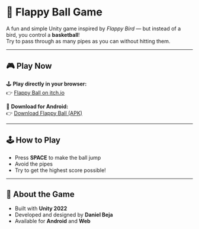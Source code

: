 # 🏀 Flappy Ball Game

A fun and simple Unity game inspired by *Flappy Bird* — but instead of a bird, you control a **basketball**!  
Try to pass through as many pipes as you can without hitting them.

---

## 🎮 Play Now

🕹️ **Play directly in your browser:**  
👉 [Flappy Ball on itch.io](https://danielbeja10.itch.io/flappy-ball)

📱 **Download for Android:**  
👉 [Download Flappy Ball (APK)](https://drive.google.com/file/d/10H7Rbvhx_-ApEi0-o23ZCzlGEpvVxz-k/view?usp=sharing)

---

## 🕹️ How to Play
- Press **SPACE** to make the ball jump  
- Avoid the pipes  
- Try to get the highest score possible!  

---

## 🧩 About the Game
- Built with **Unity 2022**  
- Developed and designed by **Daniel Beja**  
- Available for **Android** and **Web**


